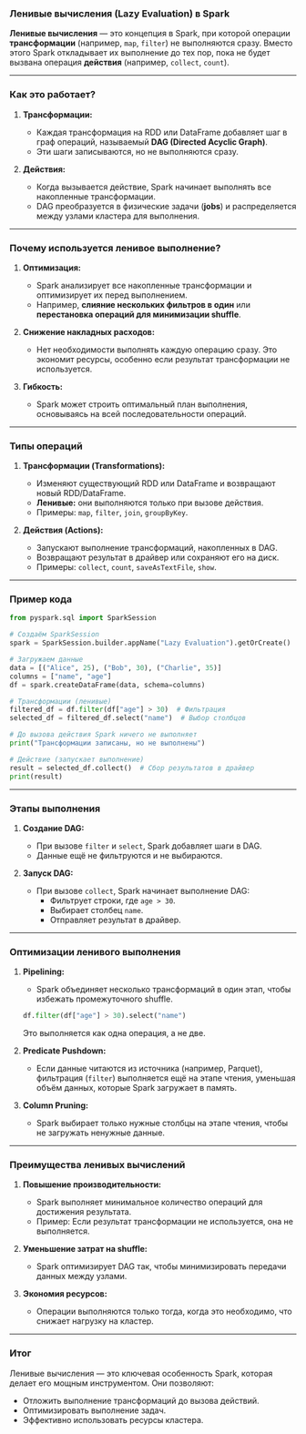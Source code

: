 ### **Ленивые вычисления (Lazy Evaluation) в Spark**

**Ленивые вычисления** — это концепция в Spark, при которой операции **трансформации** (например, `map`, `filter`) не выполняются сразу. Вместо этого Spark откладывает их выполнение до тех пор, пока не будет вызвана операция **действия** (например, `collect`, `count`).

---

### **Как это работает?**

1. **Трансформации:**
    
    - Каждая трансформация на RDD или DataFrame добавляет шаг в граф операций, называемый **DAG (Directed Acyclic Graph)**.
    - Эти шаги записываются, но не выполняются сразу.
2. **Действия:**
    
    - Когда вызывается действие, Spark начинает выполнять все накопленные трансформации.
    - DAG преобразуется в физические задачи (**jobs**) и распределяется между узлами кластера для выполнения.

---

### **Почему используется ленивое выполнение?**

1. **Оптимизация:**
    
    - Spark анализирует все накопленные трансформации и оптимизирует их перед выполнением.
    - Например, **слияние нескольких фильтров в один** или **перестановка операций для минимизации shuffle**.
2. **Снижение накладных расходов:**
    
    - Нет необходимости выполнять каждую операцию сразу. Это экономит ресурсы, особенно если результат трансформации не используется.
3. **Гибкость:**
    
    - Spark может строить оптимальный план выполнения, основываясь на всей последовательности операций.

---

### **Типы операций**

1. **Трансформации (Transformations):**
    
    - Изменяют существующий RDD или DataFrame и возвращают новый RDD/DataFrame.
    - **Ленивые:** они выполняются только при вызове действия.
    - Примеры: `map`, `filter`, `join`, `groupByKey`.
2. **Действия (Actions):**
    
    - Запускают выполнение трансформаций, накопленных в DAG.
    - Возвращают результат в драйвер или сохраняют его на диск.
    - Примеры: `collect`, `count`, `saveAsTextFile`, `show`.

---

### **Пример кода**

```python
from pyspark.sql import SparkSession

# Создаём SparkSession
spark = SparkSession.builder.appName("Lazy Evaluation").getOrCreate()

# Загружаем данные
data = [("Alice", 25), ("Bob", 30), ("Charlie", 35)]
columns = ["name", "age"]
df = spark.createDataFrame(data, schema=columns)

# Трансформации (ленивые)
filtered_df = df.filter(df["age"] > 30)  # Фильтрация
selected_df = filtered_df.select("name")  # Выбор столбцов

# До вызова действия Spark ничего не выполняет
print("Трансформации записаны, но не выполнены")

# Действие (запускает выполнение)
result = selected_df.collect()  # Сбор результатов в драйвер
print(result)
```

---

### **Этапы выполнения**

1. **Создание DAG:**
    
    - При вызове `filter` и `select`, Spark добавляет шаги в DAG.
    - Данные ещё не фильтруются и не выбираются.
2. **Запуск DAG:**
    
    - При вызове `collect`, Spark начинает выполнение DAG:
        - Фильтрует строки, где `age > 30`.
        - Выбирает столбец `name`.
        - Отправляет результат в драйвер.

---

### **Оптимизации ленивого выполнения**

1. **Pipelining:**
    
    - Spark объединяет несколько трансформаций в один этап, чтобы избежать промежуточного shuffle.
    
    ```python
    df.filter(df["age"] > 30).select("name")
    ```
    
    Это выполняется как одна операция, а не две.
    
2. **Predicate Pushdown:**
    
    - Если данные читаются из источника (например, Parquet), фильтрация (`filter`) выполняется ещё на этапе чтения, уменьшая объём данных, которые Spark загружает в память.
3. **Column Pruning:**
    
    - Spark выбирает только нужные столбцы на этапе чтения, чтобы не загружать ненужные данные.

---

### **Преимущества ленивых вычислений**

1. **Повышение производительности:**
    
    - Spark выполняет минимальное количество операций для достижения результата.
    - Пример: Если результат трансформации не используется, она не выполняется.
2. **Уменьшение затрат на shuffle:**
    
    - Spark оптимизирует DAG так, чтобы минимизировать передачи данных между узлами.
3. **Экономия ресурсов:**
    
    - Операции выполняются только тогда, когда это необходимо, что снижает нагрузку на кластер.

---

### **Итог**

Ленивые вычисления — это ключевая особенность Spark, которая делает его мощным инструментом. Они позволяют:

- Отложить выполнение трансформаций до вызова действий.
- Оптимизировать выполнение задач.
- Эффективно использовать ресурсы кластера.